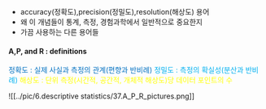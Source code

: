 - accuracy(정확도),precision(정밀도),resolution(해상도) 용어
- 왜 이 개념들이 통계, 측정, 경험과학에서 일반적으로 중요한지
- 가끔 사용하는 다른 용어들

#### A,P, and R : definitions
<span style="color:rgb(0, 112, 192)">정확도 : 실제 사실과 측정의 관계(편향과 반비례)</span>
<span style="color:rgb(0, 176, 240)">정밀도 : 측정의 확실성(분산과 반비례)</span>
<span style="color:rgb(255, 255, 0)">해상도 : 단위 측정(시간적, 공간적, 개체적 해상도)당 데이터 포인트의 수</span> 

![[../pic/6.descriptive statistics/37.A_P_R_pictures.png]]
